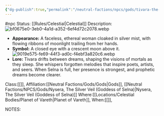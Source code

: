 ```yaml
---
{"dg-publish":true,"permalink":"/neutral-factions/npcs/gods/tivara-the-veiled-songstress-dreams/"}
---
```


#npc 
Status: [[Rules/Celestial\|Celestial]]
Description:![bf0675e0-3eb0-4a1d-a352-6ef4d72c2078.webp](/img/user/Images/bf0675e0-3eb0-4a1d-a352-6ef4d72c2078.webp)
- **Appearance:** A faceless, ethereal woman cloaked in silver mist, with flowing ribbons of moonlight trailing from her hands.
- **Symbol:** A closed eye with a crescent moon above it.![9019e575-fe69-44f3-ad0c-f4ebf3a820c6.webp](/img/user/Images/9019e575-fe69-44f3-ad0c-f4ebf3a820c6.webp)
- **Lore:** Tivara drifts between dreams, shaping the visions of mortals as they sleep. She whispers forgotten melodies that inspire poets, artists, and seers. When Selna is full, her presence is strongest, and prophetic dreams become clearer.

Class:[[]],
Affiliation:[[Neutral Factions/Gods/Gods\|Gods]], [[Neutral Factions/NPCS/Gods/Nysera, The Silver Veil (Goddess of Selna)\|Nysera, The Silver Veil (Goddess of Selna)]]
Where:[[Locations/Celestial Bodies/Planet of Vareth\|Planet of Vareth]],
When:[[]],

NOTES:
